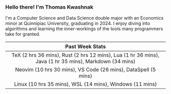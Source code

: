 
### Hello there! I'm Thomas Kwashnak

I'm a Computer Science and Data Science double major with an Economics
minor at Quinnipiac University, graduating in 2024.
I enjoy diving into algorithms and learning the inner-workings of the tools
many programmers take for granted.

| Past Week Stats |
| :---: |
| TeX (2 hrs 36 mins), Rust (2 hrs 12 mins), Lua (1 hr 36 mins), Java (1 hr 35 mins), Markdown (34 mins) |
| Neovim (10 hrs 30 mins), VS Code (26 mins), DataSpell (5 mins) |
| Linux (10 hrs 35 mins), WSL (14 mins), Windows (11 mins) |

